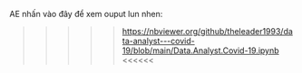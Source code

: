 AE nhấn vào đây để xem ouput lun nhen:
  >>>>>https://nbviewer.org/github/theleader1993/data-analyst---covid-19/blob/main/Data.Analyst.Covid-19.ipynb <<<<<<


